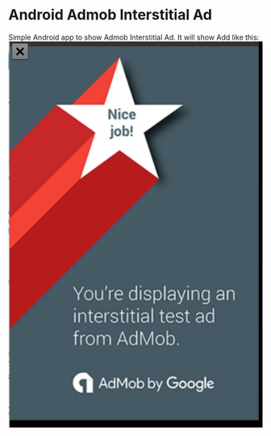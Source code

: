 # Android Admob Interstitial Ad

Simple Android app to show Admob Interstitial Ad. 
It will show Add like this:
![Ad](Interstitial.jpg?raw=true "Ad")

